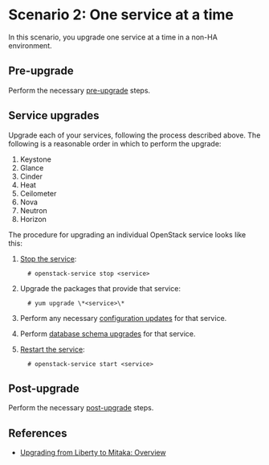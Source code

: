 # Scenario 2: One service at a time

In this scenario, you upgrade one service at a time in a non-HA environment.

## Pre-upgrade

Perform the necessary [pre-upgrade](/install/upgrading-rdo-pre-upgrade/) steps.

## Service upgrades

Upgrade each of your services, following the process described above.
The following is a reasonable order in which to perform the upgrade:

1. Keystone
1. Glance
1. Cinder
1. Heat
1. Ceilometer
1. Nova
1. Neutron
1. Horizon

The procedure for upgrading an individual OpenStack service looks like
this:

1. [Stop the service](/install/upgrading-rdo-service/#stop):

         # openstack-service stop <service>

1. Upgrade the packages that provide that service:

         # yum upgrade \*<service>\*

1. Perform any necessary [configuration updates](/install/upgrading-rdo-config-upgrade/)
   for that service.

1. Perform [database schema upgrades](/install/upgrading-rdo-database-upgrade/) for that
   service.

1. [Restart the service](/install/upgrading-rdo-service/#start):

         # openstack-service start <service>

## Post-upgrade

Perform the necessary [post-upgrade](/install/upgrading-rdo-post-upgrade/) steps.

## References

* [Upgrading from Liberty to Mitaka: Overview](/install/upgrading-rdo/)

